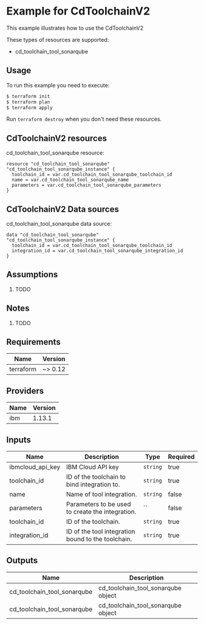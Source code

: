 # Example for CdToolchainV2

This example illustrates how to use the CdToolchainV2

These types of resources are supported:

* cd_toolchain_tool_sonarqube

## Usage

To run this example you need to execute:

```bash
$ terraform init
$ terraform plan
$ terraform apply
```

Run `terraform destroy` when you don't need these resources.


## CdToolchainV2 resources

cd_toolchain_tool_sonarqube resource:

```hcl
resource "cd_toolchain_tool_sonarqube" "cd_toolchain_tool_sonarqube_instance" {
  toolchain_id = var.cd_toolchain_tool_sonarqube_toolchain_id
  name = var.cd_toolchain_tool_sonarqube_name
  parameters = var.cd_toolchain_tool_sonarqube_parameters
}
```

## CdToolchainV2 Data sources

cd_toolchain_tool_sonarqube data source:

```hcl
data "cd_toolchain_tool_sonarqube" "cd_toolchain_tool_sonarqube_instance" {
  toolchain_id = var.cd_toolchain_tool_sonarqube_toolchain_id
  integration_id = var.cd_toolchain_tool_sonarqube_integration_id
}
```

## Assumptions

1. TODO

## Notes

1. TODO

## Requirements

| Name | Version |
|------|---------|
| terraform | ~> 0.12 |

## Providers

| Name | Version |
|------|---------|
| ibm | 1.13.1 |

## Inputs

| Name | Description | Type | Required |
|------|-------------|------|---------|
| ibmcloud\_api\_key | IBM Cloud API key | `string` | true |
| toolchain_id | ID of the toolchain to bind integration to. | `string` | true |
| name | Name of tool integration. | `string` | false |
| parameters | Parameters to be used to create the integration. | `` | false |
| toolchain_id | ID of the toolchain. | `string` | true |
| integration_id | ID of the tool integration bound to the toolchain. | `string` | true |

## Outputs

| Name | Description |
|------|-------------|
| cd_toolchain_tool_sonarqube | cd_toolchain_tool_sonarqube object |
| cd_toolchain_tool_sonarqube | cd_toolchain_tool_sonarqube object |

